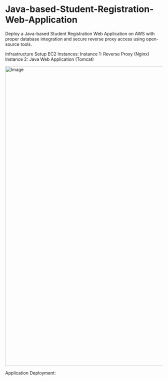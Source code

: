 # Java-based-Student-Registration-Web-Application
Deploy a Java-based Student Registration Web Application on AWS with proper  database integration and secure reverse proxy access using open-source tools.

Infrastructure Setup
EC2 Instances:
Instance 1: Reverse Proxy (Nginx)
Instance 2: Java Web Application (Tomcat)

<img width="960" alt="Image" src="https://github.com/user-attachments/assets/901991c6-cc11-45fc-814a-1a961a602676" />

Application Deployment:
